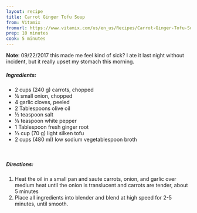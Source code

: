 ```yaml
---
layout: recipe
title: Carrot Ginger Tofu Soup
from: Vitamix
fromurl: https://www.vitamix.com/us/en_us/Recipes/Carrot-Ginger-Tofu-Soup
prep: 10 minutes
cook: 5 minutes
---
```


**Note**: 09/22/2017 this made me feel kind of sick? I ate it last night without incident, but it really upset my stomach this morning.

##### Ingredients:

* 2 cups (240 g) carrots, chopped
* ¼ small onion, chopped
* 4 garlic cloves, peeled
* 2 Tablespoons olive oil
* ½ teaspoon salt
* ⅛ teaspoon white pepper
* 1 Tablespoon fresh ginger root
* ⅓ cup (70 g) light silken tofu
* 2 cups (480 ml) low sodium vegetablespoon broth

<br>

##### Directions:

1. Heat the oil in a small pan and saute carrots, onion, and garlic over medium heat until the onion is translucent and carrots are tender, about 5 minutes
2. Place all ingredients into blender and blend at high speed for 2-5 minutes, until smooth.
